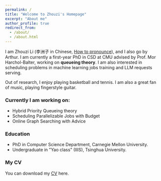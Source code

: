 ```yaml
---
permalink: /
title: "Welcome to Zhouzi's Homepage"
excerpt: "About me"
author_profile: true
redirect_from: 
  - /about/
  - /about.html
---
```


I am Zhouzi Li (李洲子 in Chinese, <a href="https://drive.google.com/file/d/1-PQMSZ0yWY1qNoNEiM1hRIxcN_zmG3My/view?usp=share_link">How to pronounce</a>), and I also go by Arthur. I am currently a first-year PhD in CSD at CMU advised by Prof. Mor Harchol-Balter, working on **queueing theory**. I am also interested in scheduling problems in machine learning jobs training and LLM requests serving.


Out of research, I enjoy playing basketball and tennis. I am also a great fan of music, playing fingerstyle guitar.

### Currently I am working on:
- Hybrid Priority Queueing theory 
- Scheduling Parallelizable Jobs with Budget
- Online Graph Searching with Advice  


### Education
- PhD in Computer Science Department, Carnegie Mellon University.
- Undergraduate in "Yao class" (IIIS), Tsinghua University.

### My CV

You can download my [CV](https://drive.google.com/file/d/1BioQSu0ODgh-VYPREeDqS_QgNxeplN0a/view?usp=share_link) here.
<!-- <b href=>CV</b> here. -->